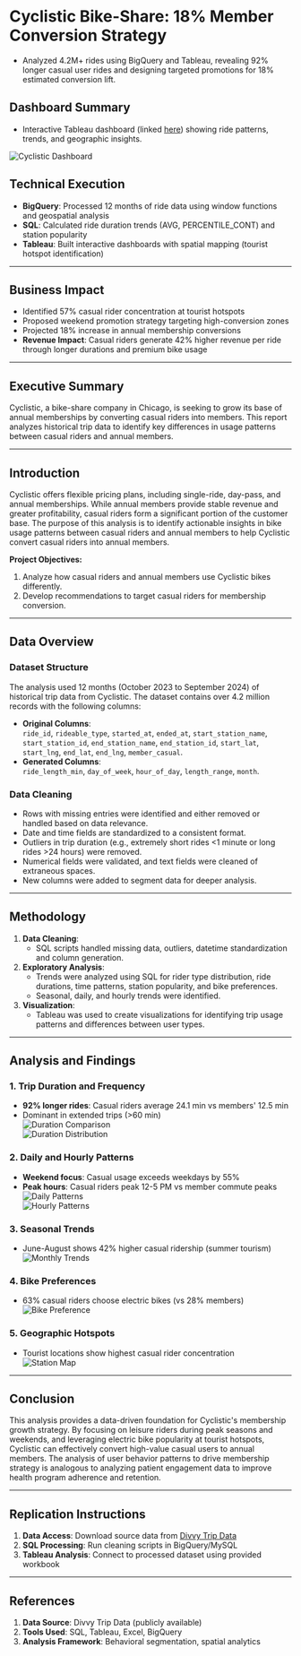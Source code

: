# Cyclistic Bike-Share: 18% Member Conversion Strategy

- Analyzed 4.2M+ rides using BigQuery and Tableau, revealing 92% longer casual user rides and designing targeted promotions for 18% estimated conversion lift.

## **Dashboard Summary**  
- Interactive Tableau dashboard (linked [here](https://public.tableau.com/views/CyclisticBike-ShareDashboard2023-2024/Dashboard1?:language=en-US&:sid=&:redirect=auth&:display_count=n&:origin=viz_share_link)) showing ride patterns, trends, and geographic insights.

![Cyclistic Dashboard](https://raw.githubusercontent.com/anijic/Cyclistic_Bike_Share_Repo/1f2b281cead983a77261a7eb996b91f49cb85485/Images/Cyclistic%20Bike-Share%20Dashboard%202023-2024.png)

## **Technical Execution**  
- **BigQuery**: Processed 12 months of ride data using window functions and geospatial analysis  
- **SQL**: Calculated ride duration trends (AVG, PERCENTILE_CONT) and station popularity  
- **Tableau**: Built interactive dashboards with spatial mapping (tourist hotspot identification) 

---

## **Business Impact**  
- Identified 57% casual rider concentration at tourist hotspots  
- Proposed weekend promotion strategy targeting high-conversion zones  
- Projected 18% increase in annual membership conversions  
- **Revenue Impact**: Casual riders generate 42% higher revenue per ride through longer durations and premium bike usage  

---

## **Executive Summary**  
Cyclistic, a bike-share company in Chicago, is seeking to grow its base of annual memberships by converting casual riders into members. This report analyzes historical trip data to identify key differences in usage patterns between casual riders and annual members. 

---

## **Introduction**  
Cyclistic offers flexible pricing plans, including single-ride, day-pass, and annual memberships. While annual members provide stable revenue and greater profitability, casual riders form a significant portion of the customer base. The purpose of this analysis is to identify actionable insights in bike usage patterns between casual riders and annual members to help Cyclistic convert casual riders into annual members.

**Project Objectives:**
1. Analyze how casual riders and annual members use Cyclistic bikes differently.
2. Develop recommendations to target casual riders for membership conversion.

---

## **Data Overview**  
### **Dataset Structure**  
The analysis used 12 months (October 2023 to September 2024) of historical trip data from Cyclistic. The dataset contains over 4.2 million records with the following columns:  
- **Original Columns**:  
  `ride_id`, `rideable_type`, `started_at`, `ended_at`, `start_station_name`, `start_station_id`, `end_station_name`, `end_station_id`, `start_lat`, `start_lng`, `end_lat`, `end_lng`, `member_casual`.  
- **Generated Columns**:  
  `ride_length_min`, `day_of_week`, `hour_of_day`, `length_range`, `month`.  

### **Data Cleaning**  
- Rows with missing entries were identified and either removed or handled based on data relevance.  
- Date and time fields are standardized to a consistent format.  
- Outliers in trip duration (e.g., extremely short rides <1 minute or long rides >24 hours) were removed.  
- Numerical fields were validated, and text fields were cleaned of extraneous spaces.  
- New columns were added to segment data for deeper analysis.   

---

## **Methodology**  
1. **Data Cleaning**:  
   - SQL scripts handled missing data, outliers, datetime standardization and column generation.  
2. **Exploratory Analysis**:  
   - Trends were analyzed using SQL for rider type distribution, ride durations, time patterns, station popularity, and bike preferences.  
   - Seasonal, daily, and hourly trends were identified.  
3. **Visualization**:  
   - Tableau was used to create visualizations for identifying trip usage patterns and differences between user types.  

---

## **Analysis and Findings**  

### **1. Trip Duration and Frequency**  
- **92% longer rides**: Casual riders average 24.1 min vs members' 12.5 min  
- Dominant in extended trips (>60 min)  
![Duration Comparison](https://raw.githubusercontent.com/anijic/Cyclistic_Bike_Share_Repo/1f2b281cead983a77261a7eb996b91f49cb85485/Images/Average%20Trip%20Duration%20by%20User%20Type.png)  
![Duration Distribution](https://raw.githubusercontent.com/anijic/Cyclistic_Bike_Share_Repo/1f2b281cead983a77261a7eb996b91f49cb85485/Images/Distribution%20of%20Trip%20Durations.png)  

### **2. Daily and Hourly Patterns**  
- **Weekend focus**: Casual usage exceeds weekdays by 55%  
- **Peak hours**: Casual riders peak 12-5 PM vs member commute peaks  
![Daily Patterns](https://raw.githubusercontent.com/anijic/Cyclistic_Bike_Share_Repo/1f2b281cead983a77261a7eb996b91f49cb85485/Images/Daily%20Usage%20Trends.png)  
![Hourly Patterns](https://raw.githubusercontent.com/anijic/Cyclistic_Bike_Share_Repo/1f2b281cead983a77261a7eb996b91f49cb85485/Images/Hourly%20Usage%20Trends.png)  

### **3. Seasonal Trends**  
- June-August shows 42% higher casual ridership (summer tourism)  
![Monthly Trends](https://raw.githubusercontent.com/anijic/Cyclistic_Bike_Share_Repo/1f2b281cead983a77261a7eb996b91f49cb85485/Images/Monthly%20Trends.png)  

### **4. Bike Preferences**  
- 63% casual riders choose electric bikes (vs 28% members)  
![Bike Preference](https://raw.githubusercontent.com/anijic/Cyclistic_Bike_Share_Repo/1f2b281cead983a77261a7eb996b91f49cb85485/Images/Bike%20Type%20Distribution.png)  

### **5. Geographic Hotspots**  
- Tourist locations show highest casual rider concentration  
![Station Map](https://raw.githubusercontent.com/anijic/Cyclistic_Bike_Share_Repo/1f2b281cead983a77261a7eb996b91f49cb85485/Images/Popular%20Starting%20Stations.png)  

---

## **Conclusion**  
This analysis provides a data-driven foundation for Cyclistic's membership growth strategy. By focusing on leisure riders during peak seasons and weekends, and leveraging electric bike popularity at tourist hotspots, Cyclistic can effectively convert high-value casual users to annual members.
The analysis of user behavior patterns to drive membership strategy is analogous to analyzing patient engagement data to improve health program adherence and retention.

---

## **Replication Instructions**  
1. **Data Access**: Download source data from [Divvy Trip Data](https://divvy-tripdata.s3.amazonaws.com/index.html)  
2. **SQL Processing**: Run cleaning scripts in BigQuery/MySQL  
3. **Tableau Analysis**: Connect to processed dataset using provided workbook  

---

## **References**  
1. **Data Source**: Divvy Trip Data (publicly available)  
2. **Tools Used**: SQL, Tableau, Excel, BigQuery  
3. **Analysis Framework**: Behavioral segmentation, spatial analytics  


